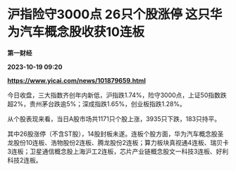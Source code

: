 # 沪指险守3000点 26只个股涨停 这只华为汽车概念股收获10连板
**第一财经**

**2023-10-19 09:20**

**https://www.yicai.com/news/101879659.html**

今日收盘，三大指数齐创年内新低，沪指跌1.74%，险守3000点，上证50指数跌超2%，贵州茅台跌逾5%；深成指跌1.65%，创业板指跌1.28%。

从个股表现来看，当日A股市场共1171只个股上涨，3935只下跌，183只持平。

其中26股涨停（不含ST股），14股封板未遂。连板个股方面，华为汽车概念股圣龙股份10连板、浩物股份2连板、腾龙股份2连板；算力板块真视通4连板、瑞贝卡3连板；卫星通信概念股上海沪工2连板，芯片产业链概念股文一科技3连板、好利科技2连板。